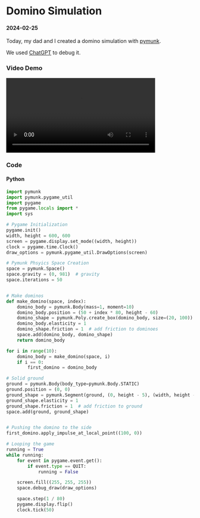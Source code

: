 # Domino Simulation

#### 2024-02-25

Today, my dad and I created a domino simulation with [pymunk](https://www.pymunk.org/en/latest/).

We used [ChatGPT](https://chat.openai.com/) to debug it.


### Video Demo

<video src="https://creative-seohee.github.io/works/programming/001/video/domino.mp4" width="400px" controls>
</video>


### Code

#### Python

```python
import pymunk
import pymunk.pygame_util
import pygame
from pygame.locals import *
import sys

# Pygame Initialization
pygame.init()
width, height = 600, 600
screen = pygame.display.set_mode((width, height))
clock = pygame.time.Clock()
draw_options = pymunk.pygame_util.DrawOptions(screen)

# Pymunk Phsyics Space Creation
space = pymunk.Space()
space.gravity = (0, 981)  # gravity
space.iterations = 50


# Make dominos
def make_domino(space, index):
    domino_body = pymunk.Body(mass=1, moment=10)
    domino_body.position = (50 + index * 80, height - 60)
    domino_shape = pymunk.Poly.create_box(domino_body, size=(20, 100))
    domino_body.elasticity = 1
    domino_shape.friction = 1  # add friction to dominoes
    space.add(domino_body, domino_shape)
    return domino_body

for i in range(10):
    domino_body = make_domino(space, i)
    if i == 0:
        first_domino = domino_body

# Solid ground
ground = pymunk.Body(body_type=pymunk.Body.STATIC)
ground.position = (0, 0)
ground_shape = pymunk.Segment(ground, (0, height - 5), (width, height - 5), 5)
ground_shape.elasticity = 1
ground_shape.friction = 1  # add friction to ground
space.add(ground, ground_shape)


# Pushing the domino to the side
first_domino.apply_impulse_at_local_point((100, 0))

# Looping the game
running = True
while running:
    for event in pygame.event.get():
        if event.type == QUIT:
            running = False

    screen.fill((255, 255, 255))
    space.debug_draw(draw_options)

    space.step(1 / 80)
    pygame.display.flip()
    clock.tick(50)
```
